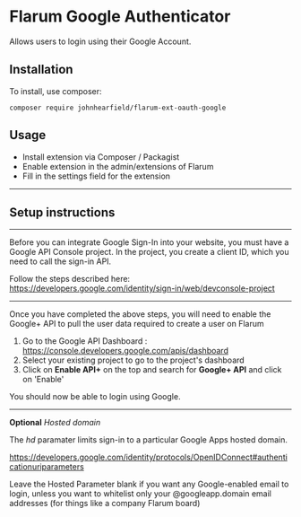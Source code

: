 # Flarum Google Authenticator
Allows users to login using their Google Account.

## Installation
To install, use composer:
```
composer require johnhearfield/flarum-ext-oauth-google
```
## Usage
* Install extension via Composer / Packagist
* Enable extension in the admin/extensions of Flarum
* Fill in the settings field for the extension

----------
## Setup instructions ##
----------
Before you can integrate Google Sign-In into your website, you must have a Google API Console project. In the project, you create a client ID, which you need to call the sign-in API.

Follow the steps described here: https://developers.google.com/identity/sign-in/web/devconsole-project

****
Once you have completed the above steps, you will need to enable the Google+ API to pull the user data required to create a user on Flarum

1. Go to the Google API Dashboard : https://console.developers.google.com/apis/dashboard
2. Select your existing project to go to the project's dashboard
3. Click on **Enable API+** on the top and search for **Google+ API** and click on 'Enable'

You should now be able to login using Google. 

****
**Optional** *Hosted domain*

The *hd* paramater limits sign-in to a particular Google Apps hosted domain.

https://developers.google.com/identity/protocols/OpenIDConnect#authenticationuriparameters

Leave the Hosted Parameter blank if you want any Google-enabled email to login, unless you want to whitelist only your @googleapp.domain email addresses (for things like a company Flarum board)
